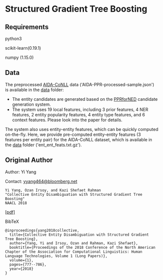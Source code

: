 # Structured Gradient Tree Boosting

## Requirements
python3

scikit-learn(0.19.1)

numpy (1.15.0)

## Data

The preprocessed [AIDA-CoNLL](https://www.mpi-inf.mpg.de/departments/databases-and-information-systems/research/yago-naga/aida/downloads/)
data ('AIDA-PPR-processed-sample.json') is available in the [data](data) folder:
* The entity candidates are generated based on the [PPRforNED](https://github.com/masha-p/PPRforNED) candidate
generation system.
* The system uses 19 local features, including 3 prior features, 4 NER features,
2 entity popularity features, 4 entity type features, and 6 context features. 
Please look into the paper for details.

The system also uses entity-entity features, which can be quickly computed
on-the-fly. Here, we provide pre-computed entity-entity features (3 features
per entity pair) for the AIDA-CoNLL dataset, which is available in the 
[data](data) folder ('ent_ent_feats.txt.gz').





## Original Author
Author: Yi Yang

Contact: yyang464@bloomberg.net


    Yi Yang, Ozan Irsoy, and Kazi Shefaet Rahman 
    "Collective Entity Disambiguation with Structured Gradient Tree Boosting"
    NAACL 2018

[[pdf]](https://arxiv.org/pdf/1802.10229.pdf)

BibTeX

    @inproceedings{yang2018collective,
      title={Collective Entity Disambiguation with Structured Gradient Tree Boosting},
      author={Yang, Yi and Irsoy, Ozan and Rahman, Kazi Shefaet},
      booktitle={Proceedings of the 2018 Conference of the North American Chapter of the Association for Computational Linguistics: Human Language Technologies, Volume 1 (Long Papers)},
      volume={1},
      pages={777--786},
      year={2018}
    }
